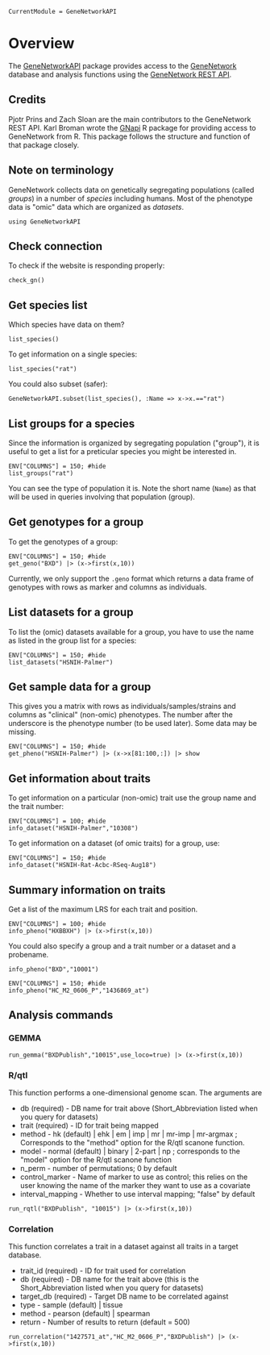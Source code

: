 ```@meta
CurrentModule = GeneNetworkAPI
```

# Overview

The [GeneNetworkAPI](https://github.com/sens/GeneNetworkAPI.jl) package provides 
access to the [GeneNetwork](http://genenetwork.org) database
and analysis functions using the [GeneNetwork REST
API](https://github.com/genenetwork/gn-docs/blob/master/api/GN2-REST-API.md).

## Credits

Pjotr Prins and Zach Sloan are the main contributors to the
GeneNetwork REST API.  Karl Broman wrote the
[GNapi](https://github.com/kbroman/GNapi/blob/main/README.md) R
package for providing access to GeneNetwork from R.  This package
follows the structure and function of that package closely.

## Note on terminology

GeneNetwork collects data on genetically segregating populations
(called _groups_) in a number of _species_ including humans.  Most of
the phenotype data is "omic" data which are organized as _datasets_. 

```@setup gnapi
using GeneNetworkAPI
```

## Check connection

To check if the website is responding properly:

```@repl gnapi
check_gn()
```

## Get species list

Which species have data on them?

```@repl gnapi
list_species()
```

To get information on a single species:

```@repl gnapi
list_species("rat")
```

You could also subset (safer):

```@repl gnapi
GeneNetworkAPI.subset(list_species(), :Name => x->x.=="rat")
```

## List groups for a species

Since the information is organized by segregating population
("group"), it is useful to get a list for a preticular species you
might be interested in.

```@repl gnapi
ENV["COLUMNS"] = 150; #hide
list_groups("rat")
```

You can see the type of population it is.  Note the short name
(`Name`) as that will be used in queries involving that population
(group).


## Get genotypes for a group

To get the genotypes of a group:


```@repl gnapi
ENV["COLUMNS"] = 150; #hide
get_geno("BXD") |> (x->first(x,10))
```

Currently, we only support the `.geno` format which returns a data
frame of genotypes with rows as marker and columns as individuals.

## List datasets for a group

To list the (omic) datasets available for a group, you have to use the
name as listed in the group list for a species:

```@repl gnapi
ENV["COLUMNS"] = 150; #hide
list_datasets("HSNIH-Palmer")
```

## Get sample data for a group

This gives you a matrix with rows as individuals/samples/strains and
columns as "clinical" (non-omic) phenotypes.  The number after the
underscore is the phenotype number (to be used later).  Some data may
be missing.

```@repl gnapi
ENV["COLUMNS"] = 150; #hide
get_pheno("HSNIH-Palmer") |> (x->x[81:100,:]) |> show
```

## Get information about traits

To get information on a particular (non-omic) trait use the group name
and the trait number:

```@repl gnapi
ENV["COLUMNS"] = 100; #hide
info_dataset("HSNIH-Palmer","10308")
```

To get information on a dataset (of omic traits) for a group, use:

```@repl gnapi
ENV["COLUMNS"] = 150; #hide
info_dataset("HSNIH-Rat-Acbc-RSeq-Aug18")

```

## Summary information on traits

Get a list of the maximum LRS for each trait and position.

```@repl gnapi
ENV["COLUMNS"] = 100; #hide
info_pheno("HXBBXH") |> (x->first(x,10))
```

You could also specify a group and a trait number or a dataset and a probename.

```@repl gnapi
info_pheno("BXD","10001")
```

```@repl gnapi
ENV["COLUMNS"] = 150; #hide
info_pheno("HC_M2_0606_P","1436869_at")
```

## Analysis commands


### GEMMA

```@repl gnapi
run_gemma("BXDPublish","10015",use_loco=true) |> (x->first(x,10))
```

### R/qtl

This function performs a one-dimensional genome scan.  The arguments
are

- db (required) - DB name for trait above (Short_Abbreviation listed
  when you query for datasets)
- trait (required) - ID for trait being mapped
- method - hk (default) | ehk | em | imp | mr | mr-imp |
  mr-argmax ; Corresponds to the "method" option for the R/qtl scanone
  function.
- model - normal (default) | binary | 2-part | np ; corresponds
  to the "model" option for the R/qtl scanone function
- n_perm - number of permutations; 0 by default
- control_marker - Name of marker to use as control; this relies on
  the user knowing the name of the marker they want to use as a
  covariate
- interval_mapping - Whether to use interval mapping; "false" by default

```@repl gnapi
run_rqtl("BXDPublish", "10015") |> (x->first(x,10))
```

### Correlation

This function correlates a trait in a dataset against all traits in a
target database.


- trait_id (required) - ID for trait used for correlation
- db (required) - DB name for the trait above (this is the Short_Abbreviation listed when you query for datasets)
- target_db (required) - Target DB name to be correlated against
- type - sample (default) | tissue
- method - pearson (default) | spearman
- return - Number of results to return (default = 500)


```@repl gnapi
run_correlation("1427571_at","HC_M2_0606_P","BXDPublish") |> (x->first(x,10))
```

